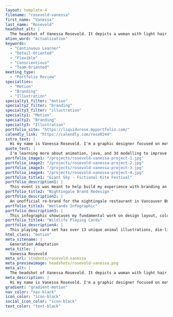 ```yaml
---
layout: template-4
filename: "rosevold-vanessa"
first_name: "Vanessa"
last_name: "Rosevold"
headshot_alt: |
  The headshot of Vanessa Rosevold. It depicts a woman with light hair smiling. She is wearing a dark shirt.
ation_word: "Actualization"
keywords:
  - "Continuous Learner"
  - "Detail-Oriented"
  - "Flexible"
  - "Conscientious"
  - "Team-Oriented"
meeting_type:
  - "Portfolio Review"
specialties:
  - "Motion"
  - "Branding"
  - "Illustration"
specialty1_filter: "motion"
specialty2_filter: "branding"
specialty3_filter: "illustration"
specialty1: "Motion"
specialty2: "Branding"
specialty3: "Illustration"
portfolio_site: "https://liquidvrose.myportfolio.com/"
calendly_link: "https://calendly.com/rose0244"
intro_text: |
  Hi my name is Vanessa Rosevold. I'm a graphic designer focused on motion and branding. I went down this path as a way to tie my hobbies and goals together and find a career that I could enjoy.
quote_text: |
  I'm learning more about animation, java, and 3d modelling to improve my skills.
portfolio_image1: "/projects/rosevold-vanessa-project-1.jpg"
portfolio_image2: "/projects/rosevold-vanessa-project-2.jpg"
portfolio_image3: "/projects/rosevold-vanessa-project-3.jpg"
portfolio_image4: "/projects/rosevold-vanessa-project-4.jpg"
portfolio_title1: "Giant Sky - Fictional Kite Festival"
portfolio_description1: |
  This event is was meant to help build my experience with branding an event with multiple internal and external items. Festivals require tickets, transportation, and advertising in order to function properly all of which need to be branded together.
portfolio_title2: "Nightingale Brand Redesign "
portfolio_description2: |
  An unofficial re-brand for the nightingale restaurant in Vancouver BC. This logo design and brand guild updates the restaurants brand image and enhances there physical and website experience.
portfolio_title3: "Wetlands Infographic"
portfolio_description3: |
  This infographic showcases my fundamental work on design layout, colour, and the arrangement of information. The time put into this piece shaped the style I would have for my projects going forward.
portfolio_title4: "Wildlife Playing Cards"
portfolio_description4: |
  This playing card set has over 13 unique animal illustrations, die-lines for the package and Ar card functionality. The goal of this was to allow kids to interact with the animals.
html_class: "motion"
meta_sitename: |
  Generation Adaptation
meta_title: |
  Vanessa Rosevold
meta_url: students/rosevold-vanessa
meta_previewimage: headshots/rosevold-vanessa.png
meta_alt: |
  The headshot of Vanessa Rosevold. It depicts a woman with light hair smiling. She is wearing a dark shirt.
meta_description: |
  Hi my name is Vanessa Rosevold. I'm a graphic designer focused on motion and branding. I went down this path as a way to tie my hobbies and goals together and find a career that I could enjoy.
gradient: "gradient-motion"
nav_color: "nav-black"
icon_color: "icon-black"
social_icon_color: "icon-black"
text_color: "text-black"
---
```

